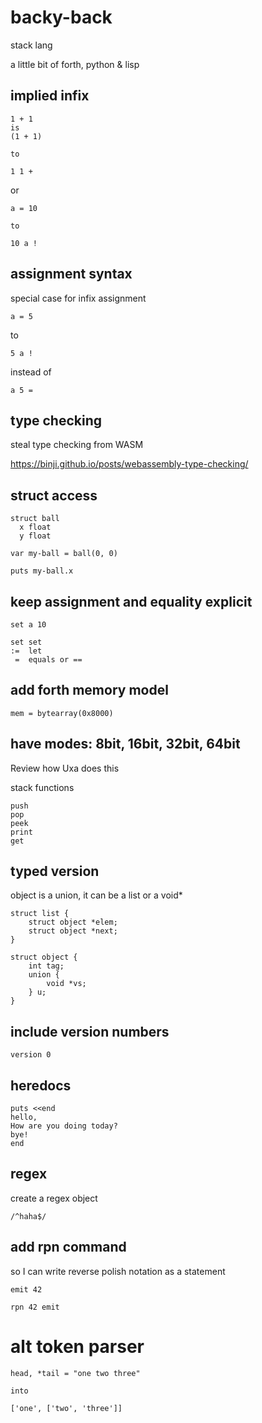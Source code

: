 # backy-back

stack lang

a little bit of forth, python & lisp

## implied infix

    1 + 1
    is
    (1 + 1)

    to

    1 1 +


or

    a = 10

    to

    10 a !

## assignment syntax
special case for infix assignment

    a = 5

to

    5 a !

instead of

    a 5 =

## type checking

steal type checking from WASM

https://binji.github.io/posts/webassembly-type-checking/

## struct access

    struct ball
      x float
      y float

    var my-ball = ball(0, 0)

    puts my-ball.x

## keep assignment and equality explicit

    set a 10

    set set
    :=  let
     =  equals or ==

## add forth memory model

    mem = bytearray(0x8000)

## have modes: 8bit, 16bit, 32bit, 64bit

Review how Uxa does this

stack functions

    push
    pop
    peek
    print
    get

## typed version

object is a union, it can be a list or a void\*

    struct list {
        struct object *elem;
        struct object *next;
    }

    struct object {
        int tag;
        union {
            void *vs;
        } u;
    }

## include version numbers

    version 0

## heredocs

    puts <<end
    hello,
    How are you doing today?
    bye!
    end

## regex

create a regex object

    /^haha$/

## add rpn command 

so I can write reverse polish notation as a statement

    emit 42

    rpn 42 emit

# alt token parser

    head, *tail = "one two three"

    into

    ['one', ['two', 'three']]

